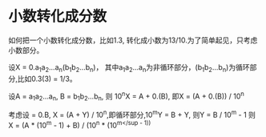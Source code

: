 # 小数转化成分数

如何把一个小数转化成分数，比如1.3, 转化成小数为13/10.为了简单起见，只考虑小数部分。

设X = 0.a<sub>1</sub>a<sub>2</sub>...a<sub>n</sub>(b<sub>1</sub>b<sub>2</sub>...b<sub>n</sub>)，
其中a<sub>1</sub>a<sub>2</sub>...a<sub>n</sub>为非循环部分，(b<sub>1</sub>b<sub>2</sub>...b<sub>n</sub>)为循环部分,比如0.3(3) = 1/3。

设A = a<sub>1</sub>a<sub>2</sub>...a<sub>n</sub>, B = b<sub>1</sub>b<sub>2</sub>...b<sub>n</sub>, 则
10<sup>n</sup>X = A + 0.(B), 即X = (A + 0.(B)) / 10<sup>n</sup>

考虑设 = 0.B, X = (A + Y) / 10<sup>n</sup>,即循环部分,10<sup>m</sup>Y = B + Y, 则Y = B / 10<sup>m</sup> - 1
则 X = (A * (10<sup>m</sup> - 1) + B) / (10<sup>n</sup> * (10<sup>m</sup - 1))
